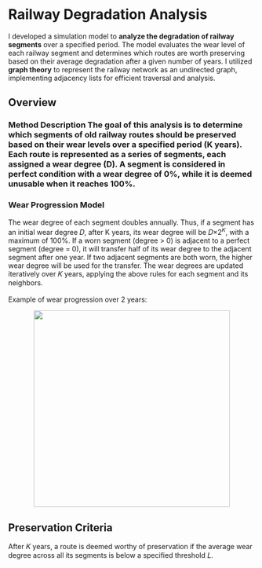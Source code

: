<h1>
  Railway Degradation Analysis 
</h1>
I developed a simulation model to <b>analyze the degradation of railway segments</b> over a specified period. The model evaluates the wear level of each railway segment and determines which routes are worth preserving based on their average degradation after a given number of years.
I utilized <b>graph theory</b> to represent the railway network as an undirected graph, implementing adjacency lists for efficient traversal and analysis.
<h2>
  Overview
</h2>
<h3>
  Method Description
The goal of this analysis is to determine which segments of old railway routes should be preserved based on their wear levels over a specified period (K years). Each route is represented as a series of segments, each assigned a wear degree (D). A segment is considered in perfect condition with a wear degree of 0%, while it is deemed unusable when it reaches 100%.
<h3>
  Wear Progression Model
</h3>
The wear degree of each segment doubles annually. Thus, if a segment has an initial wear degree 𝐷, after K years, its wear degree will be 𝐷×2<sup>𝐾</sup>, with a maximum of 100%.
If a worn segment (degree > 0) is adjacent to a perfect segment (degree = 0), it will transfer half of its wear degree to the adjacent segment after one year.
If two adjacent segments are both worn, the higher wear degree will be used for the transfer. The wear degrees are updated iteratively over 
𝐾 years, applying the above rules for each segment and its neighbors.
<br></br>
Example of wear progression over 2 years:
<p align="center">
    <img width="400" src="https://github.com/user-attachments/assets/ec05e21b-3fd7-4a69-8d58-fe12579ee85a">
</p>
<h2>
  Preservation Criteria
</h2>
After 𝐾 years, a route is deemed worthy of preservation if the average wear degree across all its segments is below a specified threshold 𝐿.
